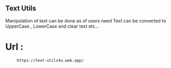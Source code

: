 ## Text Utils
Manipulation of text can be done as of users need
Text can be converted to UpperCase , LowerCase and clear text etc...


# Url :
         https://text-utils4u.web.app/
